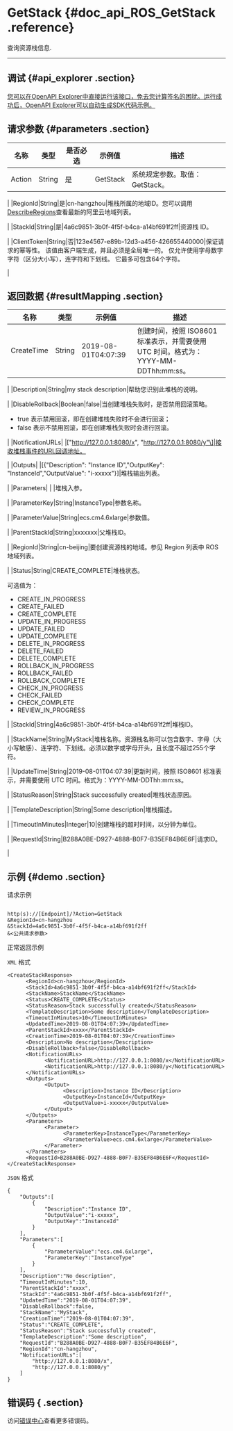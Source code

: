 # GetStack {#doc_api_ROS_GetStack .reference}

查询资源栈信息.

 **** 

## 调试 {#api_explorer .section}

[您可以在OpenAPI Explorer中直接运行该接口，免去您计算签名的困扰。运行成功后，OpenAPI Explorer可以自动生成SDK代码示例。](https://api.aliyun.com/#product=ROS&api=GetStack&type=RPC&version=2019-09-10)

## 请求参数 {#parameters .section}

|名称|类型|是否必选|示例值|描述|
|--|--|----|---|--|
|Action|String|是|GetStack|系统规定参数。取值：GetStack。

 |
|RegionId|String|是|cn-hangzhou|堆栈所属的地域ID。您可以调用[DescribeRegions](https://help.aliyun.com/document_detail/131035.htm)查看最新的阿里云地域列表。

 |
|StackId|String|是|4a6c9851-3b0f-4f5f-b4ca-a14bf691f2ff|资源栈 ID。

 |
|ClientToken|String|否|123e4567-e89b-12d3-a456-426655440000|保证请求的幂等性。 该值由客户端生成，并且必须是全局唯一的。 仅允许使用字母数字字符（区分大小写），连字符和下划线。 它最多可包含64个字符。

 |

## 返回数据 {#resultMapping .section}

|名称|类型|示例值|描述|
|--|--|---|--|
|CreateTime|String|2019-08-01T04:07:39|创建时间，按照 ISO8601 标准表示，并需要使用 UTC 时间。格式为：YYYY-MM-DDThh:mm:ss。

 |
|Description|String|my stack description|帮助您识别此堆栈的说明。

 |
|DisableRollback|Boolean|false|当创建堆栈失败时，是否禁用回滚策略。

 -   true 表示禁用回滚，即在创建堆栈失败时不会进行回滚；
-   false 表示不禁用回滚，即在创建堆栈失败时会进行回滚。

 |
|NotificationURLs| |\["http://127.0.0.1:8080/x", "http://127.0.0.1:8080/y"\]|接收堆栈事件的URL回调地址。

 |
|Outputs| |\[\{"Description": "Instance ID","OutputKey": "InstanceId","OutputValue": "i-xxxxx"\}\]|堆栈输出列表。

 |
|Parameters| | |堆栈入参。

 |
|ParameterKey|String|InstanceType|参数名称。

 |
|ParameterValue|String|ecs.cm4.6xlarge|参数值。

 |
|ParentStackId|String|xxxxxxx|父堆栈ID。

 |
|RegionId|String|cn-beijing|要创建资源栈的地域。参见 Region 列表中 ROS 地域列表。

 |
|Status|String|CREATE\_COMPLETE|堆栈状态。

 可选值为：

 -   CREATE\_IN\_PROGRESS
-   CREATE\_FAILED
-   CREATE\_COMPLETE
-   UPDATE\_IN\_PROGRESS
-   UPDATE\_FAILED
-   UPDATE\_COMPLETE
-   DELETE\_IN\_PROGRESS
-   DELETE\_FAILED
-   DELETE\_COMPLETE
-   ROLLBACK\_IN\_PROGRESS
-   ROLLBACK\_FAILED
-   ROLLBACK\_COMPLETE
-   CHECK\_IN\_PROGRESS
-   CHECK\_FAILED
-   CHECK\_COMPLETE
-   REVIEW\_IN\_PROGRESS

 |
|StackId|String|4a6c9851-3b0f-4f5f-b4ca-a14bf691f2ff|堆栈ID。

 |
|StackName|String|MyStack|堆栈名称。资源栈名称可以包含数字、字母（大小写敏感）、连字符、下划线。必须以数字或字母开头，且长度不超过255个字符。

 |
|UpdateTime|String|2019-08-01T04:07:39|更新时间，按照 ISO8601 标准表示，并需要使用 UTC 时间。格式为：YYYY-MM-DDThh:mm:ss。

 |
|StatusReason|String|Stack successfully created|堆栈状态原因。

 |
|TemplateDescription|String|Some description|堆栈描述。

 |
|TimeoutInMinutes|Integer|10|创建堆栈的超时时间，以分钟为单位。

 |
|RequestId|String|B288A0BE-D927-4888-B0F7-B35EF84B6E6F|请求ID。

 |

## 示例 {#demo .section}

请求示例

``` {#request_demo}

http(s)://[Endpoint]/?Action=GetStack
&RegionId=cn-hangzhou
&StackId=4a6c9851-3b0f-4f5f-b4ca-a14bf691f2ff
&<公共请求参数>

```

正常返回示例

`XML` 格式

``` {#xml_return_success_demo}
<CreateStackResponse>
      <RegionId>cn-hangzhou</RegionId>
      <StackId>4a6c9851-3b0f-4f5f-b4ca-a14bf691f2ff</StackId>
      <StackName>StackName</StackName>
      <Status>CREATE_COMPLETE</Status>
      <StatusReason>Stack successfully created</StatusReason>
      <TemplateDescription>Some description</TemplateDescription>
      <TimeoutInMinutes>10</TimeoutInMinutes>
      <UpdatedTime>2019-08-01T04:07:39</UpdatedTime>
      <ParentStackId>xxxx</ParentStackId>
      <CreationTime>2019-08-01T04:07:39</CreationTime>
      <Description>No description</Description>
      <DisableRollback>false</DisableRollback>
      <NotificationURLs>
            <NotificationURL>http://127.0.0.1:8080/x</NotificationURL>
            <NotificationURL>http://127.0.0.1:8080/y</NotificationURL>
      </NotificationURLs>
      <Outputs>
            <Output>
                  <Description>Instance ID</Description>
                  <OutputKey>InstanceId</OutputKey>
                  <OutputValue>i-xxxxx</OutputValue>
            </Output>
      </Outputs>
      <Parameters>
            <Parameter>
                  <ParameterKey>InstanceType</ParameterKey>
                  <ParameterValue>ecs.cm4.6xlarge</ParameterValue>
            </Parameter>
      </Parameters>
      <RequestId>B288A0BE-D927-4888-B0F7-B35EF84B6E6F</RequestId>
</CreateStackResponse>
```

`JSON` 格式

``` {#json_return_success_demo}
{
	"Outputs":[
		{
			"Description":"Instance ID",
			"OutputValue":"i-xxxxx",
			"OutputKey":"InstanceId"
		}
	],
	"Parameters":[
		{
			"ParameterValue":"ecs.cm4.6xlarge",
			"ParameterKey":"InstanceType"
		}
	],
	"Description":"No description",
	"TimeoutInMinutes":10,
	"ParentStackId":"xxxx",
	"StackId":"4a6c9851-3b0f-4f5f-b4ca-a14bf691f2ff",
	"UpdatedTime":"2019-08-01T04:07:39",
	"DisableRollback":false,
	"StackName":"MyStack",
	"CreationTime":"2019-08-01T04:07:39",
	"Status":"CREATE_COMPLETE",
	"StatusReason":"Stack successfully created",
	"TemplateDescription":"Some description",
	"RequestId":"B288A0BE-D927-4888-B0F7-B35EF84B6E6F",
	"RegionId":"cn-hangzhou",
	"NotificationURLs":[
		"http://127.0.0.1:8080/x",
		"http://127.0.0.1:8080/y"
	]
}
```

## 错误码 { .section}

访问[错误中心](https://error-center.alibabacloud.com/status/product/ROS)查看更多错误码。

